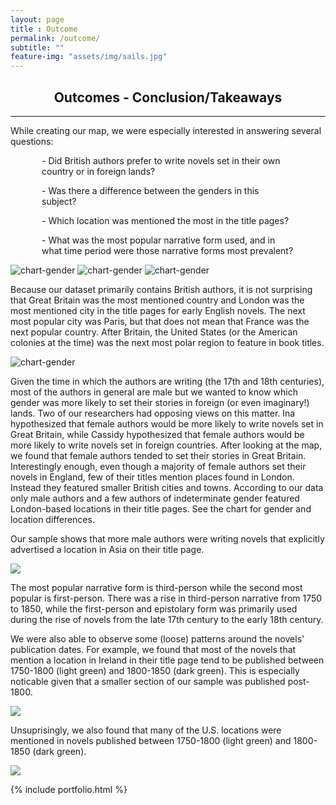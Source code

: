 ```yaml
---
layout: page
title : Outcome
permalink: /outcome/
subtitle: ""
feature-img: "assets/img/sails.jpg"
---
```

<html>
  <head>
    <meta name="viewport" content="width=device-width, initial-scale=1">
  </head>
  <body>
    <h2 style="text-align:center">Outcomes - Conclusion/Takeaways</h2>
    <hr>
  
<p>While creating our map, we were especially interested in answering several questions:</p>
 
<p style="margin-left: 50px; margin-right: 50px"> - Did British authors prefer to write novels set in their own country or in foreign lands?</p>
<p style="margin-left: 50px; margin-right: 50px">- Was there a difference between the genders in this subject?</p>
<p style="margin-left: 50px; margin-right: 50px">- Which location was mentioned the most in the title pages?</p>
<p style="margin-left: 50px; margin-right: 50px">- What was the most popular narrative form used, and in what time period were those narrative forms most prevalent?</p>

<img src="{{ site.baseurl }}/assets/img/outcome/outcome_popularlocations_updated.jpg" alt="chart-gender">
<img src="{{ site.baseurl }}/assets/img/outcome/outcome_locations_USregions.png" alt="chart-gender">
<img src="{{ site.baseurl }}/assets/img/outcome/outcome_cities.jpg" alt="chart-gender">

<p>Because our dataset primarily contains British authors, it is not surprising that Great Britain was the most mentioned country and London was the most mentioned city in the title pages for early English novels. The next most popular city was Paris, but that does not mean that France was the next popular country. After Britain, the United States (or the American colonies at the time) was the next most polar region to feature in book titles.</p>

<img src="{{ site.baseurl }}/assets/img/outcome/chart-gender.jpg" alt="chart-gender">

<p>Given the time in which the authors are writing (the 17th and 18th centuries), most of the authors in general are male but we wanted to know which gender was more likely to set their stories in foreign (or even imaginary!) lands. Two of our researchers had opposing views on this matter. Ina hypothesized that female authors would be more likely to write novels set in Great Britain, while Cassidy hypothesized that female authors would be more likely to write novels set in foreign countries. After looking at the map, we found that female authors tended to set their stories in Great Britain. Interestingly enough, even though a majority of female authors set their novels in England, few of their titles mention places found in London. Instead they featured smaller British cities and towns. According to our data only male authors and a few authors of indeterminate gender featured London-based locations in their title pages. See the chart for gender and location differences. 
</p>

<p> Our sample shows that more male authors were writing novels that explicitly advertised a location in Asia on their title page.</p>

<img src="{{ site.baseurl }}/assets/img/outcome/outcome_gender_Asia.png">


<p>The most popular narrative form is third-person while the second most popular is first-person. There was a rise in third-person narrative from 1750 to 1850, while the first-person and epistolary form was primarily used during the rise of novels from the late 17th century to the early 18th century. 
</p>

<p> We were also able to observe some (loose) patterns around the novels' publication dates. For example, we found that most of the novels that mention a location in Ireland in their title page tend to be published between 1750-1800 (light green) and 1800-1850 (dark green). This is especially noticable given that a smaller section of our sample was published post-1800.</p>

<img src="{{ site.baseurl }}/assets/img/outcome/dates_Ireland.png">

<p> Unsuprisingly, we also found that many of the U.S. locations were mentioned in novels published between 1750-1800 (light green) and 1800-1850 (dark green).</p>
  
<img src="{{ site.baseurl }}/assets/img/outcome/dates_US.png">


{% include portfolio.html %}
